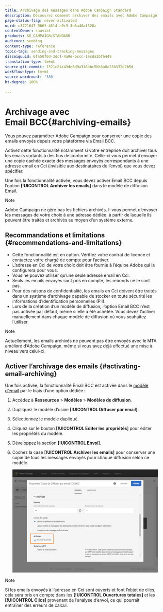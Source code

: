 ```yaml
---
title: Archivage des messages dans Adobe Campaign Standard
description: Découvrez comment archiver des emails avec Adobe Campaign Standard à l’aide d’une adresse email en Cci.
page-status-flag: never-activated
uuid: c3721647-0663-4614-a9c9-3b3a40af328a
contentOwner: sauviat
products: SG_CAMPAIGN/STANDARD
audience: sending
content-type: reference
topic-tags: sending-and-tracking-messages
discoiquuid: 6fa50f0d-3dcf-4a9e-bccc-1ecda2bfb449
translation-type: tm+mt
source-git-commit: 1321c84c49de6d9a318bbc5bb8a0e28b332d2b5d
workflow-type: tm+mt
source-wordcount: '380'
ht-degree: 100%

---
```



# Archivage avec Email BCC{#archiving-emails}

Vous pouvez paramétrer Adobe Campaign pour conserver une copie des emails envoyés depuis votre plateforme via Email BCC.

Activez cette fonctionnalité notamment si votre entreprise doit archiver tous les emails sortants à des fins de conformité. Celle-ci vous permet d’envoyer une copie cachée exacte des messages envoyés correspondants à une adresse email en Cci (invisible aux destinataires de l’envoi) que vous devez spécifier.

Une fois la fonctionnalité activée, vous devez activer Email BCC depuis l’option **[!UICONTROL Archiver les emails]** dans le modèle de diffusion Email.

>[!NOTE]
>
>Adobe Campaign ne gère pas les fichiers archivés. Il vous permet d’envoyer les messages de votre choix à une adresse dédiée, à partir de laquelle ils peuvent être traités et archivés au moyen d’un système externe.

## Recommandations et limitations      {#recommendations-and-limitations}

* Cette fonctionnalité est en option. Vérifiez votre contrat de licence et contactez votre chargé de compte pour l’activer.
* L’adresse en Cci de votre choix doit être fournie à l’équipe Adobe qui la configurera pour vous.
* Vous ne pouvez utiliser qu’une seule adresse email en Cci.
* Seuls les emails envoyés sont pris en compte, les rebonds ne le sont pas.
* Pour des raisons de confidentialité, les emails en Cci doivent être traités dans un système d’archivage capable de stocker en toute sécurité les informations d’identification personnelles (PII).
* Lors de la création d’un modèle de diffusion, l’option Email BCC n’est pas activée par défaut, même si elle a été achetée. Vous devez l’activer manuellement dans chaque modèle de diffusion où vous souhaitez l’utiliser.

>[!NOTE]
>
>Actuellement, les emails archivés ne peuvent pas être envoyés avec le MTA amélioré d’Adobe Campaign, même si vous avez déjà effectué une mise à niveau vers celui-ci.

## Activer l’archivage des emails      {#activating-email-archiving}

Une fois activée, la fonctionnalité Email BCC est activée dans le [modèle d’email](../../start/using/marketing-activity-templates.md) par le biais d’une option dédiée :

1. Accédez à **Ressources** > **Modèles** > **Modèles de diffusion**.
1. Dupliquez le modèle d’usine **[!UICONTROL Diffuser par email]**.
1. Sélectionnez le modèle dupliqué.
1. Cliquez sur le bouton **[!UICONTROL Editer les propriétés]** pour éditer les propriétés du modèle.
1. Développez la section **[!UICONTROL Envoi]**.
1. Cochez la case **[!UICONTROL Archiver les emails]** pour conserver une copie de tous les messages envoyés pour chaque diffusion selon ce modèle.

   ![](assets/email_archiving.png)

>[!NOTE]
>
>Si les emails envoyés à l’adresse en Cci sont ouverts et font l’objet de clics, cela sera pris en compte dans les **[!UICONTROL Ouvertures totales]** et les **[!UICONTROL Clics]** provenant de l’analyse d’envoi, ce qui pourrait entraîner des erreurs de calcul.